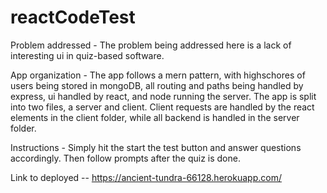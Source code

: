 # reactCodeTest
Problem addressed - The problem being addressed here is a lack of interesting ui in quiz-based software.

App organization - The app follows a mern pattern, with highschores of users being stored in mongoDB, all routing and paths being handled by express, ui handled by react, and node running the server. The app is split into two files, a server and client. Client requests are handled by the react elements in the client folder, while all backend is handled in the server folder. 

Instructions - Simply hit the start the test button and answer questions accordingly. Then follow prompts after the quiz is done. 

Link to deployed -- https://ancient-tundra-66128.herokuapp.com/

